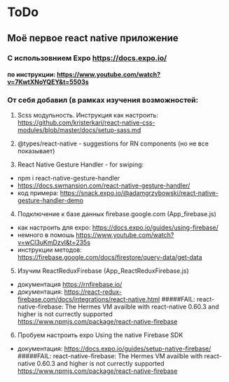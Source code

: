 # ToDo
## Моё первое react native приложение
### С использовнием Expo https://docs.expo.io/
#### по инструкции: https://www.youtube.com/watch?v=7KwtXNoYQEY&t=5503s

### От себя добавил (в рамках изучения возможностей:
1) Scss модульность. Инструкция как настроить: https://github.com/kristerkari/react-native-css-modules/blob/master/docs/setup-sass.md

2) @types/react-native - suggestions for RN components (но не все показывает)

3) React Native Gesture Handler - for swiping: <br>
 * npm i react-native-gesture-handler <br> 
 * https://docs.swmansion.com/react-native-gesture-handler/  <br/>
 * код примера: https://snack.expo.io/@adamgrzybowski/react-native-gesture-handler-demo <br/>

4) Подключение к базе данных firebase.google.com (App_firebase.js)
 * как настроить для expo: https://docs.expo.io/guides/using-firebase/
 * немного в помошь https://www.youtube.com/watch?v=wCl3uKmDzvI&t=235s 
 * инструкции методов: https://firebase.google.com/docs/firestore/query-data/get-data
 
 5) Изучим ReactReduxFirebase (App_ReactReduxFirebase.js)
 * документация https://rnfirebase.io/
 * документация: https://react-redux-firebase.com/docs/integrations/react-native.html
  #####FAIL: react-native-firebase: The Hermes VM availble with react-native 0.60.3 and higher is not currectly supported
  https://www.npmjs.com/package/react-native-firebase

6) Пробуем настроить expo Using the native Firebase SDK
 * документация: https://docs.expo.io/guides/setup-native-firebase/
 #####FAIL: react-native-firebase: The Hermes VM availble with react-native 0.60.3 and higher is not currectly supported
   https://www.npmjs.com/package/react-native-firebase
